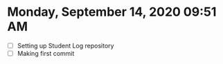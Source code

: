 # Monday, September 14, 2020 09:51 AM
- [ ] Setting up Student Log repository
- [ ] Making first commit